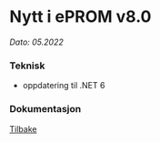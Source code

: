 # Nytt i ePROM v8.0
*Dato: 05.2022*
 
### Teknisk
- oppdatering til .NET 6

### Dokumentasjon


[Tilbake](./Releaselist)

